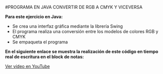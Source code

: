 #PROGRAMA EN JAVA CONVERTIR DE RGB A CMYK Y VICEVERSA 


**Para este ejercicio en Java:**

* Se crea una interfaz gráfica mediante la librería Swing
* El programa realiza una conversión entre los modelos de colores RGB y CMYK
* Se empaqueta el programa 

**En el siguiente enlace se muestra la realización de este código en tiempo real de escritura en el block de notas:**

[Ver vídeo en YouTube](https://www.youtube.com/watch?v=ytEDLltIpC4&ab_channel=luceroemmanueling "Tiempo real de la escritura del código")



